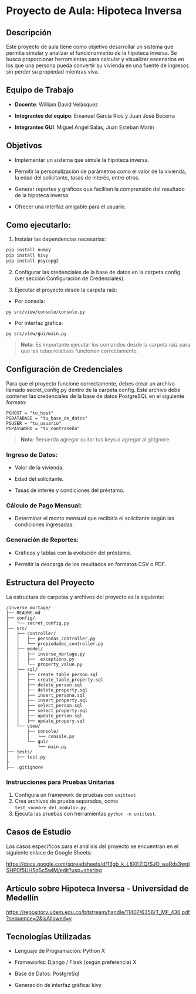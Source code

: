 # Proyecto de Aula: Hipoteca Inversa

## Descripción

Este proyecto de aula tiene como objetivo desarrollar un sistema que permita simular y analizar el funcionamiento de la hipoteca inversa. Se busca proporcionar herramientas para calcular y visualizar escenarios en los que una persona pueda convertir su vivienda en una fuente de ingresos sin perder su propiedad mientras viva.

## Equipo de Trabajo

- **Docente**: William David Velásquez

- **Integrantes del equipo**: Emanuel García Rios y Juan José Becerra

- **Integrantes GUI**: Miguel Angel Salas, Juan Esteban Marin


## Objetivos

- Implementar un sistema que simule la hipoteca inversa.

- Permitir la personalización de parámetros como el valor de la vivienda, la edad del solicitante, tasas de interés, entre otros.

- Generar reportes y gráficos que faciliten la comprensión del resultado de la hipoteca inversa.

- Ofrecer una interfaz amigable para el usuario.

## Como ejecutarlo:
1. Instalar las dependencias necesarias:
```bash
pip install numpy
pip install kivy
pip install psycopg2
```

2. Configurar las credenciales de la base de datos en la carpeta config (ver sección Configuración de Credenciales).

3. Ejecutar el proyecto desde la carpeta raíz:
- Por consola:
```
py src/view/console/console.py
```

- Por interfaz gráfica:

```
py src/view/gui/main.py
```

> **Nota**: Es importante ejecutar los comandos desde la carpeta raíz para que las rutas relativas funcionen correctamente.

## Configuración de Credenciales
Para que el proyecto funcione correctamente, debes crear un archivo llamado secret_config.py dentro de la carpeta config. Este archivo debe contener las credenciales de la base de datos PostgreSQL en el siguiente formato:

```
PGHOST = "tu_host"
PGDATABASE = "tu_base_de_datos"
PGUSER = "tu_usuario"
PGPASSWORD = "tu_contraseña"
```
> **Nota**: Recuerda agregar quitar tus keys o agregar al gitignore.

### Ingreso de Datos:

- Valor de la vivienda.

- Edad del solicitante.

- Tasas de interés y condiciones del préstamo.


### Cálculo de Pago Mensual:

- Determinar el monto mensual que recibiría el solicitante según las condiciones ingresadas.


### Generación de Reportes:

- Gráficos y tablas con la evolución del préstamo.

- Permitir la descarga de los resultados en formatos CSV o PDF.


## Estructura del Proyecto

La estructura de carpetas y archivos del proyecto es la siguiente:

```
/inverse_mortage/
├── README.md
├── config/
│   └── secret_config.py
├── src/
│   ├── controller/
│   │   ├── personas_controller.py
│   │   └── propiedades_controller.py
│   ├── model/
│   │   ├── inverse_mortage.py
│   │   ├──  exceptions.py
│   │   └── property_value.py
│   ├── sql/
│   │   ├── create_table_person.sql
│   │   ├── create_table_property.sql
│   │   ├── delete_person.sql
│   │   ├── delete_property.sql
│   │   ├── insert_persona.sql
│   │   ├── insert_property.sql
│   │   ├── select_person.sql
│   │   ├── select_property.sql
│   │   ├── update_person.sql
│   │   ├── update_propery.sql
│   └── view/
│       ├── console/
│       │   └── console.py
│       └── gui/
│           └── main.py
├── tests/
│   ├── test.py
├
├── .gitignore

```

### Instrucciones para Pruebas Unitarias

1. Configura un framework de pruebas con `unittest`
2. Crea archivos de prueba separados, como `test_<nombre_del_módulo>.py`.
3. Ejecuta las pruebas con herramientas `python -m unittest`.


## Casos de Estudio

Los casos específicos para el análisis del proyecto se encuentran en el siguiente enlace de Google Sheets:

https://docs.google.com/spreadsheets/d/13gb_k_L8XEZlQfSJO_waRds3wgISHP0f5UH5qSc5wlM/edit?usp=sharing

## Artículo sobre Hipoteca Inversa - Universidad de Medellín
https://repository.udem.edu.co/bitstream/handle/11407/6356/T_MF_436.pdf?sequence=2&isAllowed=y


## Tecnologías Utilizadas

- Lenguaje de Programación: Python X

- Frameworks: Django / Flask (según preferencia) X

- Base de Datos: PostgreSql

- Generación de interfaz gráfica: kivy
